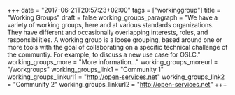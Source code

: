 +++
date = "2017-06-21T20:57:23+02:00"
tags = ["workinggroup"]
title = "Working Groups"
draft = false
working_groups_paragraph = "We have a variety of working groups, here and at various standards organizations. They have different and occasionally overlapping interests, roles, and responsibilities. A working group is a loose grouping, based around one or more tools with the goal of collaborating on a specific technical challenge of the communtiy. For example, to discuss a new use case for OSLC."
working_groups_more = "More information..."
working_groups_moreurl = "/workgroups"
working_groups_link1 = "Community 1"
working_groups_linkurl1 = "http://open-services.net"
working_groups_link2 = "Community 2"
working_groups_linkurl2 = "http://open-services.net"
+++